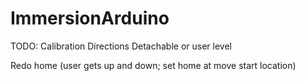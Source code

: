 # ImmersionArduino
TODO:
Calibration
Directions
Detachable or user level

Redo home (user gets up and down; set home at move start location)
